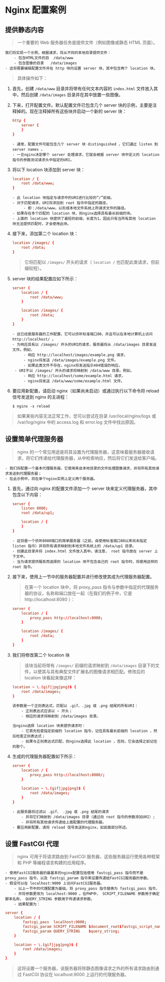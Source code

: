 # Nginx 配置案例

## 提供静态内容

> 一个重要的 Web 服务器任务是提供文件（例如图像或静态 HTML 页面）。

```text
我们将实现一个示例，根据请求，将从不同的本地目录提供文件：
    - 包含HTML文件的目  /data/www
    - 包含图像的目录   /data/images
- 这将需要编辑配置文件并在 http 块内设置 server 块，其中包含两个 location 块。
```

> 具体操作如下：

1. 首先，创建 `/data/www` 目录并将带有任何文本内容的 `index.html` 文件放入其中，然后创建 `/data/images` 目录并在其中放置一些图像。

2. 下来，打开配置文件。默认配置文件已包含几个 server 块的示例，主要是注释掉的。现在注释掉所有这些块并启动一个新的 server 块：

   ```conf
   http {
       server {
       }
   }
   ```

   ```text
   - 通常，配置文件可能包含几个 server 块 distinguished ，它们通过 listen 到 server names 。
   - 一旦nginx决定哪个 server 处理请求，它就会根据 server 块中定义的 location 指令的参数测试请求头中指定的URI。
   ```

3. 将以下 location 块添加到 server 块：

   ```conf
   location / {
       root /data/www;
   }
   ```

   ```text
   - 此 location 块指定与请求中的URI进行比较的“/”前缀。
   - 对于匹配请求，URI将添加到 root 指令中指定的路径，
        - 即：/data/www，以形成本地文件系统上所请求文件的路径。
   - 如果存在多个匹配的 location 块，则nginx选择具有最长前缀的块。
   - 上面的 location 块提供了最短的前缀，长度为1，因此只有当所有其他 location 块无法提供匹配时，才会使用此块。
   ```

4. 接下来，添加第二个 location 块：

   ```conf
   location /images/ {
       root /data;
   }
   ```

   > 它将匹配以 `/images/` 开头的请求（ `location /` 也匹配此类请求，但前缀较短）。

5. server 块的结果配置应如下所示：

   ```conf
   server {
       location / {
           root /data/www;
       }

       location /images/ {
           root /data;
       }
   }
   ```

   ```text
   - 这已经是服务器的工作配置，它可以侦听标准端口80，并且可以在本地计算机上访问 http://localhost/ 。
   - 为响应具有以 /images/ 开头的URI的请求，服务器将从 /data/images 目录发送文件。例如，
        - 响应 http://localhost/images/example.png 请求，
        - nginx将发送 /data/images/example.png 文件。
        - 如果此类文件不存在，nginx将发送指示404错误的响应。
    - URI不以 /images/ 开头的请求将映射到 /data/www 目录。例如，
        - 响应 http://localhost/some/example.html 请求，
        - nginx将发送 /data/www/some/example.html 文件。
   ```

6. 要应用新配置，请启动 nginx（如果尚未启动）或通过执行以下命令将 reload 信号发送到 nginx 的主进程：

   ```shell
   $ nginx -s reload
   ```

> 如果某些内容无法正常工作，您可以尝试在目录 /usr/local/nginx/logs 或 /var/log/nginx 中的 access.log 和 error.log 文件中找出原因。

## 设置简单代理服务器

> nginx 的一个常见用途是将其设置为代理服务器，这意味着服务器接收请求，将它们传递给代理服务器，从中检索响应，然后将它们发送给客户端。

```text
- 我们将配置一个基本代理服务器，它使用来自本地目录的文件处理图像请求，并将所有其他请求发送到代理服务器；
- 在此示例中，将在单个nginx实例上定义两个服务器。
```

1. 首先，通过向 nginx 的配置文件添加一个 server 块来定义代理服务器，其中包含以下内容：

   ```conf
   server {
       listen 8080;
       root /data/up1;

       location / {
       }
   }
   ```

   ```text
   - 这将是一个侦听8080端口的简单服务器（之前，自使用标准端口80以来尚未指定 listen 指令）并将所有请求映射到本地文件系统上的 /data/up1 目录。
   - 创建此目录并将 index.html 文件放入其中。请注意， root 指令放在 server 上下文中。
   - 当为请求提供服务而选择的 location 块不包含自己的 root 指令时，将使用这样的 root 指令。
   ```

2. 接下来，使用上一节中的服务器配置并进行修改使其成为代理服务器配置。

   > 在第一个 location 块中，将 proxy_pass 指令与参数中指定的代理服务器的协议，名称和端口放在一起（在我们的例子中，它是 http://localhost:8080 ）：

   ```conf
   server {
       location / {
           proxy_pass http://localhost:8080;
       }

       location /images/ {
           root /data;
       }
   }
   ```

3. 我们将修改第二个 location 块

   > 该块当前将带有 `/images/` 前缀的请求映射到 `/data/images` 目录下的文件，以使其与具有典型文件扩展名的图像请求相匹配。修改后的 location 块看起来像这样：

   ```conf
   location ~ \.(gif|jpg|png)$ {
       root /data/images;
   }
   ```

   ```text
   该参数是一个正则表达式，匹配以 .gif、.jpg 或 .png 结尾的所有URI：
       - 正则表达式应该以 ~ 开头；
       - 相应的请求将映射到 /data/images 目录。

   当nginx选择 location 块来提供请求时：
       - 它首先检查指定前缀的 location 指令，记住具有最长前缀的 location ，然后检查正则表达式；
       - 如果与正则表达式匹配，则nginx选择此 location ，否则，它会选择之前记住的那个。
   ```

4. 生成的代理服务器配置如下所示：

   ```conf
   server {
       location / {
           proxy_pass http://localhost:8080/;
       }

       location ~ \.(gif|jpg|png)$ {
           root /data/images;
       }
   }
   ```

   ```text
   - 此服务器将过滤以 .gif、 .jpg 或 .png 结尾的请求
       - 并将它们映射到 /data/images 目录（通过向 root 指令的参数添加URI）;
       - 并将所有其他请求传递给上面配置的代理服务器。
   - 要应用新配置，请将 reload 信号发送到nginx，如前面部分所述。
   ```

## 设置 FastCGI 代理

> nginx 可用于将请求路由到 FastCGI 服务器，这些服务器运行使用各种框架和 PHP 等编程语言构建的应用程序。

```text
- 使用FastCGI服务器的最基本的nginx配置包括使用 fastcgi_pass 指令而不是 proxy_pass 指令，以及 fastcgi_param 指令来设置传递给FastCGI服务器的参数。
- 假设可以在 localhost:9000 上访问FastCGI服务器。
    - 以上一节中的代理配置为基础，将 proxy_pass 指令替换为 fastcgi_pass 指令，
    - 并将参数更改为 localhost:9000 。在PHP中， SCRIPT_FILENAME 参数用于确定脚本名称， QUERY_STRING 参数用于传递请求参数。
    - 结果配置为：
```

```conf
server {
    location / {
        fastcgi_pass  localhost:9000;
        fastcgi_param SCRIPT_FILENAME $document_root$fastcgi_script_name;
        fastcgi_param QUERY_STRING    $query_string;
    }

    location ~ \.(gif|jpg|png)$ {
        root /data/images;
    }
}
```

> 这将设置一个服务器，该服务器将除静态图像请求之外的所有请求路由到通过 FastCGI 协议在 localhost:9000 上运行的代理服务器。
